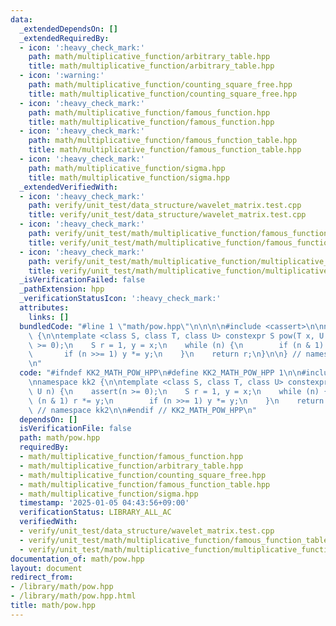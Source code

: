 ```yaml
---
data:
  _extendedDependsOn: []
  _extendedRequiredBy:
  - icon: ':heavy_check_mark:'
    path: math/multiplicative_function/arbitrary_table.hpp
    title: math/multiplicative_function/arbitrary_table.hpp
  - icon: ':warning:'
    path: math/multiplicative_function/counting_square_free.hpp
    title: math/multiplicative_function/counting_square_free.hpp
  - icon: ':heavy_check_mark:'
    path: math/multiplicative_function/famous_function.hpp
    title: math/multiplicative_function/famous_function.hpp
  - icon: ':heavy_check_mark:'
    path: math/multiplicative_function/famous_function_table.hpp
    title: math/multiplicative_function/famous_function_table.hpp
  - icon: ':heavy_check_mark:'
    path: math/multiplicative_function/sigma.hpp
    title: math/multiplicative_function/sigma.hpp
  _extendedVerifiedWith:
  - icon: ':heavy_check_mark:'
    path: verify/unit_test/data_structure/wavelet_matrix.test.cpp
    title: verify/unit_test/data_structure/wavelet_matrix.test.cpp
  - icon: ':heavy_check_mark:'
    path: verify/unit_test/math/multiplicative_function/famous_function_table.test.cpp
    title: verify/unit_test/math/multiplicative_function/famous_function_table.test.cpp
  - icon: ':heavy_check_mark:'
    path: verify/unit_test/math/multiplicative_function/multiplicative_function_table.test.cpp
    title: verify/unit_test/math/multiplicative_function/multiplicative_function_table.test.cpp
  _isVerificationFailed: false
  _pathExtension: hpp
  _verificationStatusIcon: ':heavy_check_mark:'
  attributes:
    links: []
  bundledCode: "#line 1 \"math/pow.hpp\"\n\n\n\n#include <cassert>\n\nnamespace kk2\
    \ {\n\ntemplate <class S, class T, class U> constexpr S pow(T x, U n) {\n    assert(n\
    \ >= 0);\n    S r = 1, y = x;\n    while (n) {\n        if (n & 1) r *= y;\n \
    \       if (n >>= 1) y *= y;\n    }\n    return r;\n}\n\n} // namespace kk2\n\n\
    \n"
  code: "#ifndef KK2_MATH_POW_HPP\n#define KK2_MATH_POW_HPP 1\n\n#include <cassert>\n\
    \nnamespace kk2 {\n\ntemplate <class S, class T, class U> constexpr S pow(T x,\
    \ U n) {\n    assert(n >= 0);\n    S r = 1, y = x;\n    while (n) {\n        if\
    \ (n & 1) r *= y;\n        if (n >>= 1) y *= y;\n    }\n    return r;\n}\n\n}\
    \ // namespace kk2\n\n#endif // KK2_MATH_POW_HPP\n"
  dependsOn: []
  isVerificationFile: false
  path: math/pow.hpp
  requiredBy:
  - math/multiplicative_function/famous_function.hpp
  - math/multiplicative_function/arbitrary_table.hpp
  - math/multiplicative_function/counting_square_free.hpp
  - math/multiplicative_function/famous_function_table.hpp
  - math/multiplicative_function/sigma.hpp
  timestamp: '2025-01-05 04:43:56+09:00'
  verificationStatus: LIBRARY_ALL_AC
  verifiedWith:
  - verify/unit_test/data_structure/wavelet_matrix.test.cpp
  - verify/unit_test/math/multiplicative_function/famous_function_table.test.cpp
  - verify/unit_test/math/multiplicative_function/multiplicative_function_table.test.cpp
documentation_of: math/pow.hpp
layout: document
redirect_from:
- /library/math/pow.hpp
- /library/math/pow.hpp.html
title: math/pow.hpp
---
```

